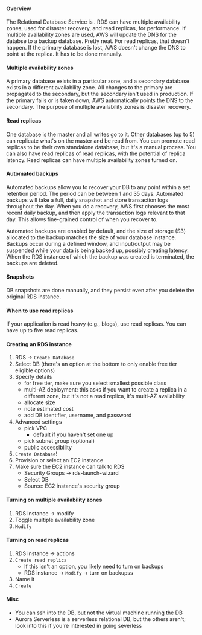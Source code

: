 #### Overview
The Relational Database Service is . RDS can have multiple availability zones, used for disaster recovery, and read replicas, for performance. If multiple availability zones are used, AWS will update the DNS for the databse to a backup database. Pretty neat. For read replicas, that doesn't happen. If the primary database is lost, AWS doesn't change the DNS to point at the replica. It has to be done manually.

#### Multiple availability zones
A primary database exists in a particular zone, and a secondary database exists in a different availability zone. All changes to the primary are propagated to the secondary, but the secondary isn't used in production. If the primary fails or is taken down, AWS automatically points the DNS to the secondary. The purpose of multiple availability zones is disaster recovery.

#### Read replicas
One database is the master and all writes go to it. Other databases (up to 5) can replicate what's on the master and be read from. You can promote read replicas to be their own standalone database, but it's a manual process. You can also have read replicas of read replicas, with the potential of replica latency. Read replicas can have multiple availability zones turned on.


#### Automated backups
Automated backups allow you to recover your DB to any point within a set retention period. The period can be between 1 and 35 days. Automated backups will take a full, daily snapshot and store transaction logs throughout the day. When you do a recovery, AWS first chooses the most recent daily backup, and then apply the transaction logs relevant to that day. This allows fine-grained control of when you recover to.

Automated backups are enabled by default, and the size of storage (S3) allocated to the backup matches the size of your database instance. Backups occur during a defined window, and input/output may be suspended while your data is being backed up, possibly creating latency. When the RDS instance of which the backup was created is terminated, the backups are deleted.

#### Snapshots
DB snapshots are done manually, and they persist even after you delete the original RDS instance.

#### When to use read replicas
If your application is read heavy (e.g., blogs), use read replicas. You can have up to five read replicas.

#### Creating an RDS instance
1) RDS -> `Create Database`
2) Select DB (there's an option at the bottom to only enable free tier eligible options)
3) Specify details
    - for free tier, make sure you select smallest possible class
    - multi-AZ deployment: this asks if you want to create a replica in a different zone, but it's not a read replica, it's multi-AZ availability
    - allocate size
    - note estimated cost
    - add DB identifier, username, and password
4) Advanced settings
    - pick VPC
      - default if you haven't set one up
    - pick subnet group (optional)
    - public accessibility
5) `Create Database`!
6) Provision or select an EC2 instance
7) Make sure the EC2 instance can talk to RDS
    - Security Groups -> rds-launch-wizard
    - Select DB
    - Source: EC2 instance's security group

#### Turning on multiple availability zones
1) RDS instance -> modify
2) Toggle multiple availability zone
3) `Modify`

#### Turning on read replicas
1) RDS instance -> actions
2) `Create read replica`
   - If this isn't an option, you likely need to turn on backups
   - RDS instance -> `Modify` -> turn on backupss
3) Name it
4) `Create`

#### Misc
- You can ssh into the DB, but not the virtual machine running the DB
- Aurora Serverless is a serverless relational DB, but the others aren't; look into this if you're interested in going severless
